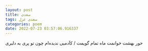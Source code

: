 ```yaml
---
layout: post
title: سعدی
tags: سعدی غزل
categories: poem
date: 2022-07-23 03:57:06.916337
---
```


حور بهشت خوانمت ماه تمام گویمت / کآدمیی ندیده‌ام چون تو پری به دلبری